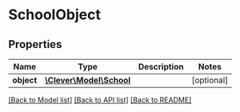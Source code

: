 # SchoolObject

## Properties
Name | Type | Description | Notes
------------ | ------------- | ------------- | -------------
**object** | [**\Clever\Model\School**](School.md) |  | [optional] 

[[Back to Model list]](README.md#documentation-for-models) [[Back to API list]](README.md#documentation-for-api-endpoints) [[Back to README]](README.md)


